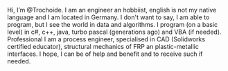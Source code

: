 Hi, I’m @Trochoide.
I am an engineer an hobbiist, english is not my native language and I am located in Germany. 
I don't want to say, I am able to program, but I see the world in data and algorithms. 
I program (on a basic level) in c#, c++, java, turbo pascal (generations ago) and VBA (if needed). 
Professional I am a process engineer, specialised in CAD (Solidworks certified educator), 
structural mechanics of FRP an plastic-metallic interfaces. 
I hope, I can be of help and benefit and to receive such if needed.
